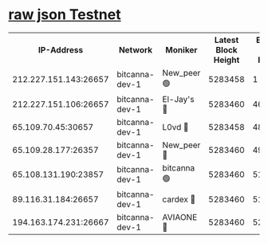 [raw json Testnet](https://rpc-check.bcat.stavr.tech/bcat/rpc-bcat-result.json)
=


<table><tr><th>IP-Address</th><th>Network</th><th>Moniker</th><th>Latest Block Height</th><th>Earliest Block Height</th><th>Catching Up</th><th>Voting Power</th><th>Scan Time</th></tr><tr><td>212.227.151.143:26657</td><td>bitcanna-dev-1</td><td>New_peer 🟢</td><td>5283458</td><td>1</td><td>False</td><td>0</td><td>2023-11-29T21:55:10.820593473UTC</td></tr><tr><td>212.227.151.106:26657</td><td>bitcanna-dev-1</td><td>El-Jay's 🔴</td><td>5283460</td><td>4670391</td><td>False</td><td>2240570</td><td>2023-11-29T21:55:17.637926333UTC</td></tr><tr><td>65.109.70.45:30657</td><td>bitcanna-dev-1</td><td>L0vd 🔴</td><td>5283458</td><td>4828155</td><td>False</td><td>7920</td><td>2023-11-29T21:55:11.276035408UTC</td></tr><tr><td>65.109.28.177:26357</td><td>bitcanna-dev-1</td><td>New_peer 🔴</td><td>5283460</td><td>4952911</td><td>False</td><td>2237067</td><td>2023-11-29T21:55:18.240547189UTC</td></tr><tr><td>65.108.131.190:23857</td><td>bitcanna-dev-1</td><td>bitcanna 🟢</td><td>5283460</td><td>5183460</td><td>False</td><td>0</td><td>2023-11-29T21:55:18.576896956UTC</td></tr><tr><td>89.116.31.184:26657</td><td>bitcanna-dev-1</td><td>cardex 🔴</td><td>5283460</td><td>5185001</td><td>False</td><td>1</td><td>2023-11-29T21:55:17.933661893UTC</td></tr><tr><td>194.163.174.231:26667</td><td>bitcanna-dev-1</td><td>AVIAONE 🔴</td><td>5283460</td><td>5269261</td><td>False</td><td>1949865</td><td>2023-11-29T21:55:25.109226127UTC</td></tr></table>